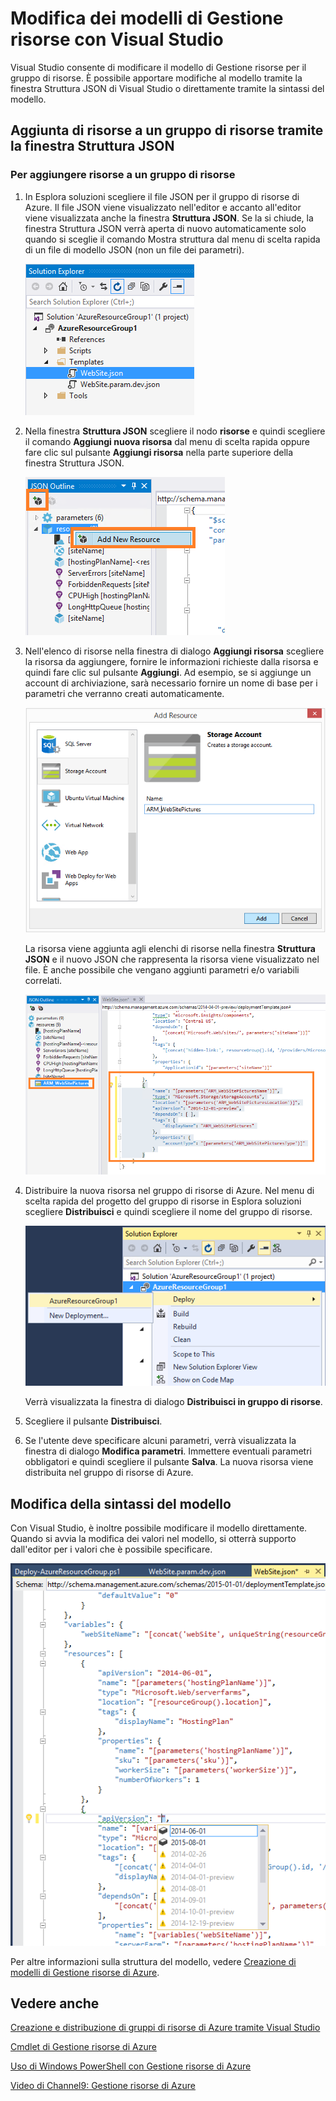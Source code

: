 <properties 
   pageTitle="Modifica di un modello di Gestione risorse con Visual Studio | Microsoft Azure"
   description="Informazioni su come aggiungere risorse a un modello di Gestione risorse di Azure con Visual Studio."
   services="azure-resource-manager"
   documentationCenter="na"
   authors="tfitzmac"
   manager="wpickett"
   editor="" />
<tags 
   ms.service="azure-resource-manager"
   ms.devlang="dotnet"
   ms.topic="article"
   ms.tgt_pltfrm="na"
   ms.workload="multiple"
   ms.date="02/09/2016"
   ms.author="tomfitz" />

# Modifica dei modelli di Gestione risorse con Visual Studio

Visual Studio consente di modificare il modello di Gestione risorse per il gruppo di risorse. È possibile apportare modifiche al modello tramite la finestra Struttura JSON di Visual Studio o direttamente tramite la sintassi del modello.

## Aggiunta di risorse a un gruppo di risorse tramite la finestra Struttura JSON

### Per aggiungere risorse a un gruppo di risorse

1. In Esplora soluzioni scegliere il file JSON per il gruppo di risorse di Azure. Il file JSON viene visualizzato nell'editor e accanto all'editor viene visualizzata anche la finestra **Struttura JSON**. Se la si chiude, la finestra Struttura JSON verrà aperta di nuovo automaticamente solo quando si sceglie il comando Mostra struttura dal menu di scelta rapida di un file di modello JSON (non un file dei parametri).

    ![File JSON per il gruppo di risorse di Azure](./media/vs-azure-tools-resource-group-adding-resources/arm-json-file.png)

1. Nella finestra **Struttura JSON** scegliere il nodo **risorse** e quindi scegliere il comando **Aggiungi nuova risorsa** dal menu di scelta rapida oppure fare clic sul pulsante **Aggiungi risorsa** nella parte superiore della finestra Struttura JSON.

    ![Aggiunta di una nuova risorsa a un gruppo di risorse](./media/vs-azure-tools-resource-group-adding-resources/arm-add-resource.png)

1. Nell'elenco di risorse nella finestra di dialogo **Aggiungi risorsa** scegliere la risorsa da aggiungere, fornire le informazioni richieste dalla risorsa e quindi fare clic sul pulsante **Aggiungi**. Ad esempio, se si aggiunge un account di archiviazione, sarà necessario fornire un nome di base per i parametri che verranno creati automaticamente.
 
    ![Finestra di dialogo Aggiungi risorsa](./media/vs-azure-tools-resource-group-adding-resources/arm-add-resource-dialog.png)

    La risorsa viene aggiunta agli elenchi di risorse nella finestra **Struttura JSON** e il nuovo JSON che rappresenta la risorsa viene visualizzato nel file. È anche possibile che vengano aggiunti parametri e/o variabili correlati.


    ![Risorsa aggiunta al file JSON](./media/vs-azure-tools-resource-group-adding-resources/arm-add-resource-json.png)

1. Distribuire la nuova risorsa nel gruppo di risorse di Azure. Nel menu di scelta rapida del progetto del gruppo di risorse in Esplora soluzioni scegliere **Distribuisci** e quindi scegliere il nome del gruppo di risorse.

    ![Gruppo di risorse di Azure distribuito](./media/vs-azure-tools-resource-group-adding-resources/deploy-arm-resource-group.png)

    Verrà visualizzata la finestra di dialogo **Distribuisci in gruppo di risorse**.


1. Scegliere il pulsante **Distribuisci**.

1. Se l'utente deve specificare alcuni parametri, verrà visualizzata la finestra di dialogo **Modifica parametri**. Immettere eventuali parametri obbligatori e quindi scegliere il pulsante **Salva**. La nuova risorsa viene distribuita nel gruppo di risorse di Azure.

## Modifica della sintassi del modello

Con Visual Studio, è inoltre possibile modificare il modello direttamente. Quando si avvia la modifica dei valori nel modello, si otterrà supporto dall'editor per i valori che è possibile specificare.

![Modifica del modello](./media/vs-azure-tools-resource-group-adding-resources/arm-edit-template.png)

Per altre informazioni sulla struttura del modello, vedere [Creazione di modelli di Gestione risorse di Azure](resource-group-authoring-templates.md).

## Vedere anche

[Creazione e distribuzione di gruppi di risorse di Azure tramite Visual Studio](vs-azure-tools-resource-groups-deployment-projects-create-deploy.md)

[Cmdlet di Gestione risorse di Azure](https://msdn.microsoft.com/library/azure/dn757692.aspx)

[Uso di Windows PowerShell con Gestione risorse di Azure](../powershell-azure-resource-manager/)

[Video di Channel9: Gestione risorse di Azure](http://channel9.msdn.com/Events/TechEd/NorthAmerica/2014/DEV-B224#fbid=)

<!---HONumber=AcomDC_0211_2016-->